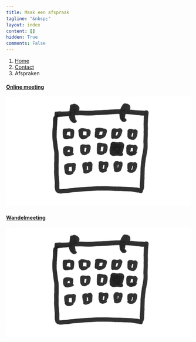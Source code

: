 ```yaml
---
title: Maak een afspraak
tagline: "&nbsp;"
layout: index
content: []
hidden: True
comments: False
---
```


<ol class="breadcrumb">
    <li><a href="/">Home</a></li>
    <li><a href="/contact.html">Contact</a></li>
    <li class="active">Afspraken</li>
</ol>

<div class="contact row" >
<div class="col-md-4 col-md-offset-2">
  <a href="/h/maak_afspraak_online.html">
    <h4>Online meeting</h4>
    <div class="crop-quote"><img src="/images/calendar.png" alt="Wat"></div>
  </a>
</div>

<div class="col-md-4">
  <a href="/h/maak_afspraak.html">
    <h4>Wandelmeeting</h4>
    <div class="crop-quote"><img src="/images/calendar.png" alt="Wat"></div>
  </a>
</div>

</div>